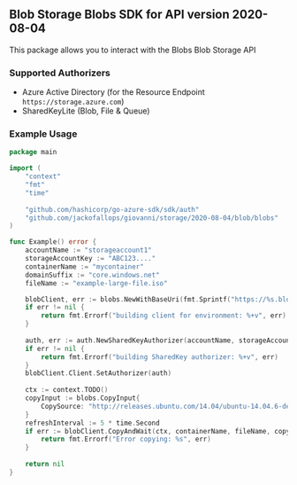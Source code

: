 ## Blob Storage Blobs SDK for API version 2020-08-04

This package allows you to interact with the Blobs Blob Storage API

### Supported Authorizers

* Azure Active Directory (for the Resource Endpoint `https://storage.azure.com`)
* SharedKeyLite (Blob, File & Queue)

### Example Usage

```go
package main

import (
	"context"
	"fmt"
	"time"
	
	"github.com/hashicorp/go-azure-sdk/sdk/auth"
	"github.com/jackofallops/giovanni/storage/2020-08-04/blob/blobs"
)

func Example() error {
	accountName := "storageaccount1"
    storageAccountKey := "ABC123...."
    containerName := "mycontainer"
	domainSuffix := "core.windows.net"
    fileName := "example-large-file.iso"

	blobClient, err := blobs.NewWithBaseUri(fmt.Sprintf("https://%s.blob.%s", accountName, domainSuffix))
	if err != nil {
		return fmt.Errorf("building client for environment: %+v", err)
	}
	
	auth, err := auth.NewSharedKeyAuthorizer(accountName, storageAccountKey, auth.SharedKey)
	if err != nil {
		return fmt.Errorf("building SharedKey authorizer: %+v", err)
	}
	blobClient.Client.SetAuthorizer(auth)
    
    ctx := context.TODO()
    copyInput := blobs.CopyInput{
        CopySource: "http://releases.ubuntu.com/14.04/ubuntu-14.04.6-desktop-amd64.iso",
    }
    refreshInterval := 5 * time.Second
    if err := blobClient.CopyAndWait(ctx, containerName, fileName, copyInput, refreshInterval); err != nil {
        return fmt.Errorf("Error copying: %s", err)
    }
    
    return nil 
}

```